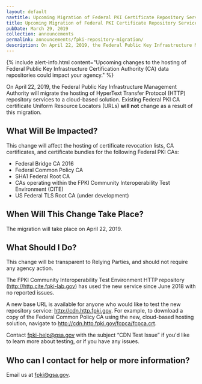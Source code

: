```yaml
---
layout: default
navtitle: Upcoming Migration of Federal PKI Certificate Repository Services
title: Upcoming Migration of Federal PKI Certificate Repository Services
pubDate: March 29, 2019
collection: announcements
permalink: announcements/fpki-repository-migration/
description: On April 22, 2019, the Federal Public Key Infrastructure Management Authority will migrate the hosting of HyperText Transfer Protocol (HTTP) repository services to a cloud-based solution. This announcement provides additional information related to the upcoming migration.
---
```


{% include alert-info.html content="Upcoming changes to the hosting of Federal Public Key Infrastructure Certification Authority (CA) data repositories could impact your agency." %}

On April 22, 2019, the Federal Public Key Infrastructure Management Authority will migrate the hosting of HyperText Transfer Protocol (HTTP) repository services to a cloud-based solution. Existing Federal PKI CA certificate Uniform Resource Locators (URLs) **will not** change as a result of this migration.

## What Will Be Impacted?

This change will affect the hosting of certificate revocation lists, CA certificates, and certificate bundles for the following Federal PKI CAs:
- Federal Bridge CA 2016
- Federal Common Policy CA
- SHA1 Federal Root CA
- CAs operating within the FPKI Community Interoperability Test Environment (CITE)
- US Federal TLS Root CA (under development) 

## When Will This Change Take Place?
The migration will take place on April 22, 2019.

## What Should I Do?
This change will be transparent to Relying Parties, and should not require any agency action. 

The FPKI Community Interoperability Test Environment HTTP repository (http://http.cite.fpki-lab.gov) has used the new service since June 2018 with no reported issues. 

A new base URL is available for anyone who would like to test the new repository service: http://cdn.http.fpki.gov. For example, to download a copy of the Federal Common Policy CA using the new, cloud-based hosting solution, navigate to http://cdn.http.fpki.gov/fcpca/fcpca.crt.

Contact fpki-help@gsa.gov with the subject “CDN Test Issue” if you'd like to learn more about testing, or if you have any issues.

## Who can I contact for help or more information?
Email us at fpki@gsa.gov. 
